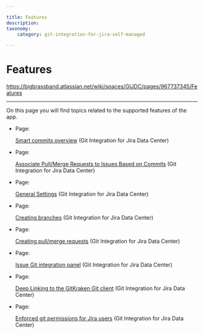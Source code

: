 ```yaml
---

title: Features
description:
taxonomy:
    category: git-integration-for-jira-self-managed

---
```


# Features

<https://bigbrassband.atlassian.net/wiki/spaces/GIJDC/pages/967737345/Features>

* * *

On this page you will find topics related to the supported features of the app.

*   Page:
    
    [Smart commits overview](/wiki/spaces/GIJDC/pages/109215851/Smart+commits+overview) (Git Integration for Jira Data Center)
    
*   Page:
    
    [Associate Pull/Merge Requests to Issues Based on Commits](/wiki/spaces/GIJDC/pages/966852625) (Git Integration for Jira Data Center)
    
*   Page:
    
    [General Settings](/wiki/spaces/GIJDC/pages/966852655/General+Settings) (Git Integration for Jira Data Center)
    
*   Page:
    
    [Creating branches](/wiki/spaces/GIJDC/pages/1932460323/Creating+branches) (Git Integration for Jira Data Center)
    
*   Page:
    
    [Creating pull/merge requests](/wiki/spaces/GIJDC/pages/1932460359) (Git Integration for Jira Data Center)
    
*   Page:
    
    [Issue Git integration panel](/wiki/spaces/GIJDC/pages/1932329305/Issue+Git+integration+panel) (Git Integration for Jira Data Center)
    
*   Page:
    
    [Deep Linking to the GitKraken Git client](/wiki/spaces/GIJDC/pages/1955430423/Deep+Linking+to+the+GitKraken+Git+client) (Git Integration for Jira Data Center)
    
*   Page:
    
    [Enforced git permissions for Jira users](/wiki/spaces/GIJDC/pages/2091810817/Enforced+git+permissions+for+Jira+users) (Git Integration for Jira Data Center)